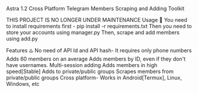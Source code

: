 Astra 1.2
Cross Platform Telegram Members Scraping and Adding Toolkit

THIS PROJECT IS NO LONGER UNDER MAINTENANCE
Usage 🧰
You need to install requirements first - pip install -r requirements.txt
Then you need to store your accounts using manager.py
Then, scrape and add members using add.py

Features ♨️
No need of API Id and API hash- It requires only phone numbers
Adds 60 members on an average
Adds members by ID, even if they don't have usernames.
Multi-session adding
Adds members in high speed[Stable]
Adds to private/public groups
Scrapes members from private/public groups
Cross platform- Works in Android[Termux], Linux, Windows, etc
